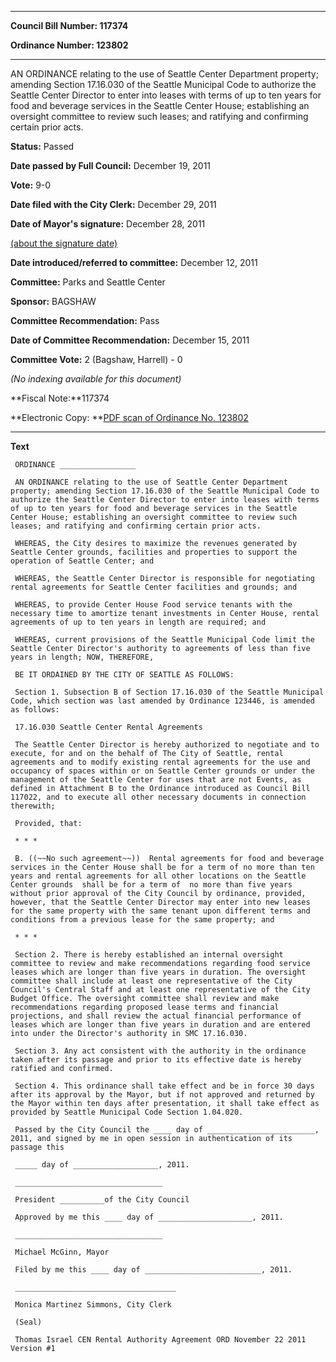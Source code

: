 

********

**Council Bill Number: 117374**
   
**Ordinance Number: 123802**
********

 AN ORDINANCE relating to the use of Seattle Center Department property; amending Section 17.16.030 of the Seattle Municipal Code to authorize the Seattle Center Director to enter into leases with terms of up to ten years for food and beverage services in the Seattle Center House; establishing an oversight committee to review such leases; and ratifying and confirming certain prior acts.

**Status:** Passed
   
**Date passed by Full Council:** December 19, 2011
   
**Vote:** 9-0
   
**Date filed with the City Clerk:** December 29, 2011
   
**Date of Mayor's signature:** December 28, 2011
   
[(about the signature date)](/~public/approvaldate.htm)
   
   
   
**Date introduced/referred to committee:** December 12, 2011
   
**Committee:** Parks and Seattle Center
   
**Sponsor:** BAGSHAW
   
**Committee Recommendation:** Pass
   
**Date of Committee Recommendation:** December 15, 2011
   
**Committee Vote:** 2 (Bagshaw, Harrell) - 0
   
   
_(No indexing available for this document)_

**Fiscal Note:**117374

**Electronic Copy: **[PDF scan of Ordinance No. 123802](/~archives/Ordinances/Ord_123802.pdf)

********

**Text**
   
```
 ORDINANCE _________________

 AN ORDINANCE relating to the use of Seattle Center Department property; amending Section 17.16.030 of the Seattle Municipal Code to authorize the Seattle Center Director to enter into leases with terms of up to ten years for food and beverage services in the Seattle Center House; establishing an oversight committee to review such leases; and ratifying and confirming certain prior acts.

 WHEREAS, the City desires to maximize the revenues generated by Seattle Center grounds, facilities and properties to support the operation of Seattle Center; and

 WHEREAS, the Seattle Center Director is responsible for negotiating rental agreements for Seattle Center facilities and grounds; and

 WHEREAS, to provide Center House Food service tenants with the necessary time to amortize tenant investments in Center House, rental agreements of up to ten years in length are required; and

 WHEREAS, current provisions of the Seattle Municipal Code limit the Seattle Center Director's authority to agreements of less than five years in length; NOW, THEREFORE,

 BE IT ORDAINED BY THE CITY OF SEATTLE AS FOLLOWS:

 Section 1. Subsection B of Section 17.16.030 of the Seattle Municipal Code, which section was last amended by Ordinance 123446, is amended as follows:

 17.16.030 Seattle Center Rental Agreements

 The Seattle Center Director is hereby authorized to negotiate and to execute, for and on the behalf of The City of Seattle, rental agreements and to modify existing rental agreements for the use and occupancy of spaces within or on Seattle Center grounds or under the management of the Seattle Center for uses that are not Events, as defined in Attachment B to the Ordinance introduced as Council Bill 117022, and to execute all other necessary documents in connection therewith;

 Provided, that:

 * * *

 B. ((~~No such agreement~~))  Rental agreements for food and beverage services in the Center House shall be for a term of no more than ten years and rental agreements for all other locations on the Seattle Center grounds  shall be for a term of  no more than five years without prior approval of the City Council by ordinance, provided, however, that the Seattle Center Director may enter into new leases for the same property with the same tenant upon different terms and conditions from a previous lease for the same property; and

 * * *

 Section 2. There is hereby established an internal oversight committee to review and make recommendations regarding food service leases which are longer than five years in duration. The oversight committee shall include at least one representative of the City Council's Central Staff and at least one representative of the City Budget Office. The oversight committee shall review and make recommendations regarding proposed lease terms and financial projections, and shall review the actual financial performance of leases which are longer than five years in duration and are entered into under the Director's authority in SMC 17.16.030.

 Section 3. Any act consistent with the authority in the ordinance taken after its passage and prior to its effective date is hereby ratified and confirmed.

 Section 4. This ordinance shall take effect and be in force 30 days after its approval by the Mayor, but if not approved and returned by the Mayor within ten days after presentation, it shall take effect as provided by Seattle Municipal Code Section 1.04.020.

 Passed by the City Council the ____ day of ________________________, 2011, and signed by me in open session in authentication of its passage this

 _____ day of ___________________, 2011.

 _________________________________

 President __________of the City Council

 Approved by me this ____ day of _____________________, 2011.

 _________________________________

 Michael McGinn, Mayor

 Filed by me this ____ day of __________________________, 2011.

 ____________________________________

 Monica Martinez Simmons, City Clerk

 (Seal)

 Thomas Israel CEN Rental Authority Agreement ORD November 22 2011 Version #1

```
